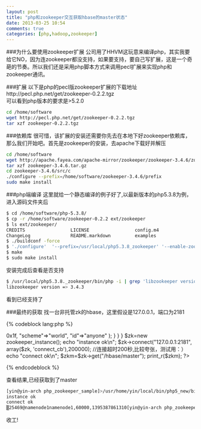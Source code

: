 ```yaml
---
layout: post
title: "php和zookeeper交互获取hbase的master状态"
date: 2013-03-25 10:54
comments: true
categories: [php,hadoop,zookeeper] 
---
```


###为什么要使用zookeeper扩展
公司用了HHVM这玩意来编译php，其实我要给它NO，因为连zookeeper都没支持，如果要支持，要自己写扩展，这是一个奇葩的节奏。所以我们还是采用php脚本方式来调用pecl扩展来实现php和zookeeper通讯。
<!-- more -->

###扩展
以下是php的pecl版zookeeper扩展的下载地址http://pecl.php.net/get/zookeeper-0.2.2.tgz<br>
可以看到php版本的要求是>5.2.0

```bash
cd /home/software
wget http://pecl.php.net/get/zookeeper-0.2.2.tgz
tar xzf zookeeper-0.2.2.tgz
```

###依赖库
很可惜，该扩展的安装还需要你先去在本地下好zookeeper依赖库，那么我们开始吧。首先是zookeeper的安装，去apache下载好并解压<br>

```bash
cd /home/software
wget http://apache.fayea.com/apache-mirror/zookeeper/zookeeper-3.4.6/zookeeper-3.4.6.tar.gz
tar xzf zookeeper-3.4.6.tar.gz
cd zookeeper-3.4.6/src/c
./configure --prefix=/home/software/zookeeper-3.4.6/prefix
sudo make install
```

###php端编译
这里就给一个静态编译的例子好了,以最新版本的php5.3.8为例，进入源码文件夹后

```bash
$ cd /home/software/php-5.3.8/
$ cp -r /home/software/zookeeper-0.2.2 ext/zookeeper
$ ls ext/zookeeper/
CREDITS                 LICENSE                 config.m4               php_zookeeper.c         php_zookeeper_private.h php_zookeeper_session.h zoo_lock.h
ChangeLog               README.markdown         examples                php_zookeeper.h         php_zookeeper_session.c zoo_lock.c              zookeeper-api.php
$ ./buildconf -force
$ './configure'  '--prefix=/usr/local/php5.3.8_zookeeper' '--enable-zookeeper' '--with-libzookeeper-dir=/home/software/zookeeper-3.4.3/prefix' '--enable-sockets'
$ make
$ sudo make install
```

安装完成后查看是否支持

```bash
$ /usr/local/php5.3.8._zookeeper/bin/php -i | grep 'libzookeeper version'
libzookeeper version => 3.4.3
```
看到已经支持了

###最终的获取
找一台非托管zk的hbase，这里假设是127.0.0.1，端口为2181

{% codeblock lang:php %}
<?php
class zookeeper_instance extends Zookeeper {
    function connect_cb($type, $event, $string) {
        if ($event == Zookeeper::CONNECTED_STATE) {
            $acl=array(
                "perms"=>0x1f,
                "scheme"=>"world",
                "id"=>"anyone"
            );
        }
    }
}

$zk=new zookeeper_instance();
echo "instance ok\n";

$zk->connect("127.0.0.1:2181", array($zk, 'connect_cb'),200000); //连接超时200秒,比较夸张，测试用：）
echo "connect ok\n";
$zkm=$zk->get("/hbase/master");
print_r($zkm);
?>
{% endcodeblock %}

查看结果,已经获取到了master

```bash
[yin@yin-arch php_zookeeper_sample]>/usr/home/yin/local/bin/php5_new/bin/php test_zk_gethbasemaster.php
instance ok
connect ok
▒25469@namenode1namenode1,60000,1395387861310[yin@yin-arch php_zookeeper_sample]>
```

收工!
